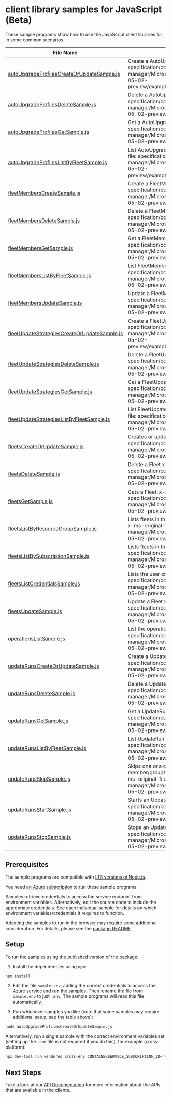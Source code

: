 # client library samples for JavaScript (Beta)

These sample programs show how to use the JavaScript client libraries for in some common scenarios.

| **File Name**                                                                             | **Description**                                                                                                                                                                                                                                    |
| ----------------------------------------------------------------------------------------- | -------------------------------------------------------------------------------------------------------------------------------------------------------------------------------------------------------------------------------------------------- |
| [autoUpgradeProfilesCreateOrUpdateSample.js][autoupgradeprofilescreateorupdatesample]     | Create a AutoUpgradeProfile x-ms-original-file: specification/containerservice/resource-manager/Microsoft.ContainerService/fleet/preview/2024-05-02-preview/examples/AutoUpgradeProfiles_CreateOrUpdate.json                                       |
| [autoUpgradeProfilesDeleteSample.js][autoupgradeprofilesdeletesample]                     | Delete a AutoUpgradeProfile x-ms-original-file: specification/containerservice/resource-manager/Microsoft.ContainerService/fleet/preview/2024-05-02-preview/examples/AutoUpgradeProfiles_Delete.json                                               |
| [autoUpgradeProfilesGetSample.js][autoupgradeprofilesgetsample]                           | Get a AutoUpgradeProfile x-ms-original-file: specification/containerservice/resource-manager/Microsoft.ContainerService/fleet/preview/2024-05-02-preview/examples/AutoUpgradeProfiles_Get.json                                                     |
| [autoUpgradeProfilesListByFleetSample.js][autoupgradeprofileslistbyfleetsample]           | List AutoUpgradeProfile resources by Fleet x-ms-original-file: specification/containerservice/resource-manager/Microsoft.ContainerService/fleet/preview/2024-05-02-preview/examples/AutoUpgradeProfiles_ListByFleet.json                           |
| [fleetMembersCreateSample.js][fleetmemberscreatesample]                                   | Create a FleetMember x-ms-original-file: specification/containerservice/resource-manager/Microsoft.ContainerService/fleet/preview/2024-05-02-preview/examples/FleetMembers_Create.json                                                             |
| [fleetMembersDeleteSample.js][fleetmembersdeletesample]                                   | Delete a FleetMember x-ms-original-file: specification/containerservice/resource-manager/Microsoft.ContainerService/fleet/preview/2024-05-02-preview/examples/FleetMembers_Delete.json                                                             |
| [fleetMembersGetSample.js][fleetmembersgetsample]                                         | Get a FleetMember x-ms-original-file: specification/containerservice/resource-manager/Microsoft.ContainerService/fleet/preview/2024-05-02-preview/examples/FleetMembers_Get.json                                                                   |
| [fleetMembersListByFleetSample.js][fleetmemberslistbyfleetsample]                         | List FleetMember resources by Fleet x-ms-original-file: specification/containerservice/resource-manager/Microsoft.ContainerService/fleet/preview/2024-05-02-preview/examples/FleetMembers_ListByFleet.json                                         |
| [fleetMembersUpdateSample.js][fleetmembersupdatesample]                                   | Update a FleetMember x-ms-original-file: specification/containerservice/resource-manager/Microsoft.ContainerService/fleet/preview/2024-05-02-preview/examples/FleetMembers_Update.json                                                             |
| [fleetUpdateStrategiesCreateOrUpdateSample.js][fleetupdatestrategiescreateorupdatesample] | Create a FleetUpdateStrategy x-ms-original-file: specification/containerservice/resource-manager/Microsoft.ContainerService/fleet/preview/2024-05-02-preview/examples/UpdateStrategies_CreateOrUpdate.json                                         |
| [fleetUpdateStrategiesDeleteSample.js][fleetupdatestrategiesdeletesample]                 | Delete a FleetUpdateStrategy x-ms-original-file: specification/containerservice/resource-manager/Microsoft.ContainerService/fleet/preview/2024-05-02-preview/examples/UpdateStrategies_Delete.json                                                 |
| [fleetUpdateStrategiesGetSample.js][fleetupdatestrategiesgetsample]                       | Get a FleetUpdateStrategy x-ms-original-file: specification/containerservice/resource-manager/Microsoft.ContainerService/fleet/preview/2024-05-02-preview/examples/UpdateStrategies_Get.json                                                       |
| [fleetUpdateStrategiesListByFleetSample.js][fleetupdatestrategieslistbyfleetsample]       | List FleetUpdateStrategy resources by Fleet x-ms-original-file: specification/containerservice/resource-manager/Microsoft.ContainerService/fleet/preview/2024-05-02-preview/examples/UpdateStrategies_ListByFleet.json                             |
| [fleetsCreateOrUpdateSample.js][fleetscreateorupdatesample]                               | Creates or updates a Fleet. x-ms-original-file: specification/containerservice/resource-manager/Microsoft.ContainerService/fleet/preview/2024-05-02-preview/examples/Fleets_CreateOrUpdate.json                                                    |
| [fleetsDeleteSample.js][fleetsdeletesample]                                               | Delete a Fleet x-ms-original-file: specification/containerservice/resource-manager/Microsoft.ContainerService/fleet/preview/2024-05-02-preview/examples/Fleets_Delete.json                                                                         |
| [fleetsGetSample.js][fleetsgetsample]                                                     | Gets a Fleet. x-ms-original-file: specification/containerservice/resource-manager/Microsoft.ContainerService/fleet/preview/2024-05-02-preview/examples/Fleets_Get.json                                                                             |
| [fleetsListByResourceGroupSample.js][fleetslistbyresourcegroupsample]                     | Lists fleets in the specified subscription and resource group. x-ms-original-file: specification/containerservice/resource-manager/Microsoft.ContainerService/fleet/preview/2024-05-02-preview/examples/Fleets_ListByResourceGroup.json            |
| [fleetsListBySubscriptionSample.js][fleetslistbysubscriptionsample]                       | Lists fleets in the specified subscription. x-ms-original-file: specification/containerservice/resource-manager/Microsoft.ContainerService/fleet/preview/2024-05-02-preview/examples/Fleets_ListBySub.json                                         |
| [fleetsListCredentialsSample.js][fleetslistcredentialssample]                             | Lists the user credentials of a Fleet. x-ms-original-file: specification/containerservice/resource-manager/Microsoft.ContainerService/fleet/preview/2024-05-02-preview/examples/Fleets_ListCredentialsResult.json                                  |
| [fleetsUpdateSample.js][fleetsupdatesample]                                               | Update a Fleet x-ms-original-file: specification/containerservice/resource-manager/Microsoft.ContainerService/fleet/preview/2024-05-02-preview/examples/Fleets_PatchTags.json                                                                      |
| [operationsListSample.js][operationslistsample]                                           | List the operations for the provider x-ms-original-file: specification/containerservice/resource-manager/Microsoft.ContainerService/fleet/preview/2024-05-02-preview/examples/Operations_List.json                                                 |
| [updateRunsCreateOrUpdateSample.js][updaterunscreateorupdatesample]                       | Create a UpdateRun x-ms-original-file: specification/containerservice/resource-manager/Microsoft.ContainerService/fleet/preview/2024-05-02-preview/examples/UpdateRuns_CreateOrUpdate.json                                                         |
| [updateRunsDeleteSample.js][updaterunsdeletesample]                                       | Delete a UpdateRun x-ms-original-file: specification/containerservice/resource-manager/Microsoft.ContainerService/fleet/preview/2024-05-02-preview/examples/UpdateRuns_Delete.json                                                                 |
| [updateRunsGetSample.js][updaterunsgetsample]                                             | Get a UpdateRun x-ms-original-file: specification/containerservice/resource-manager/Microsoft.ContainerService/fleet/preview/2024-05-02-preview/examples/UpdateRuns_Get.json                                                                       |
| [updateRunsListByFleetSample.js][updaterunslistbyfleetsample]                             | List UpdateRun resources by Fleet x-ms-original-file: specification/containerservice/resource-manager/Microsoft.ContainerService/fleet/preview/2024-05-02-preview/examples/UpdateRuns_ListByFleet.json                                             |
| [updateRunsSkipSample.js][updaterunsskipsample]                                           | Skips one or a combination of member/group/stage/afterStageWait(s) of an update run. x-ms-original-file: specification/containerservice/resource-manager/Microsoft.ContainerService/fleet/preview/2024-05-02-preview/examples/UpdateRuns_Skip.json |
| [updateRunsStartSample.js][updaterunsstartsample]                                         | Starts an UpdateRun. x-ms-original-file: specification/containerservice/resource-manager/Microsoft.ContainerService/fleet/preview/2024-05-02-preview/examples/UpdateRuns_Start.json                                                                |
| [updateRunsStopSample.js][updaterunsstopsample]                                           | Stops an UpdateRun. x-ms-original-file: specification/containerservice/resource-manager/Microsoft.ContainerService/fleet/preview/2024-05-02-preview/examples/UpdateRuns_Stop.json                                                                  |

## Prerequisites

The sample programs are compatible with [LTS versions of Node.js](https://github.com/nodejs/release#release-schedule).

You need [an Azure subscription][freesub] to run these sample programs.

Samples retrieve credentials to access the service endpoint from environment variables. Alternatively, edit the source code to include the appropriate credentials. See each individual sample for details on which environment variables/credentials it requires to function.

Adapting the samples to run in the browser may require some additional consideration. For details, please see the [package README][package].

## Setup

To run the samples using the published version of the package:

1. Install the dependencies using `npm`:

```bash
npm install
```

2. Edit the file `sample.env`, adding the correct credentials to access the Azure service and run the samples. Then rename the file from `sample.env` to just `.env`. The sample programs will read this file automatically.

3. Run whichever samples you like (note that some samples may require additional setup, see the table above):

```bash
node autoUpgradeProfilesCreateOrUpdateSample.js
```

Alternatively, run a single sample with the correct environment variables set (setting up the `.env` file is not required if you do this), for example (cross-platform):

```bash
npx dev-tool run vendored cross-env CONTAINERSERVICE_SUBSCRIPTION_ID="<containerservice subscription id>" CONTAINERSERVICE_RESOURCE_GROUP="<containerservice resource group>" node autoUpgradeProfilesCreateOrUpdateSample.js
```

## Next Steps

Take a look at our [API Documentation][apiref] for more information about the APIs that are available in the clients.

[autoupgradeprofilescreateorupdatesample]: https://github.com/Azure/azure-sdk-for-js/blob/main/sdk/containerservice/arm-containerservicefleet/samples/v1-beta/javascript/autoUpgradeProfilesCreateOrUpdateSample.js
[autoupgradeprofilesdeletesample]: https://github.com/Azure/azure-sdk-for-js/blob/main/sdk/containerservice/arm-containerservicefleet/samples/v1-beta/javascript/autoUpgradeProfilesDeleteSample.js
[autoupgradeprofilesgetsample]: https://github.com/Azure/azure-sdk-for-js/blob/main/sdk/containerservice/arm-containerservicefleet/samples/v1-beta/javascript/autoUpgradeProfilesGetSample.js
[autoupgradeprofileslistbyfleetsample]: https://github.com/Azure/azure-sdk-for-js/blob/main/sdk/containerservice/arm-containerservicefleet/samples/v1-beta/javascript/autoUpgradeProfilesListByFleetSample.js
[fleetmemberscreatesample]: https://github.com/Azure/azure-sdk-for-js/blob/main/sdk/containerservice/arm-containerservicefleet/samples/v1-beta/javascript/fleetMembersCreateSample.js
[fleetmembersdeletesample]: https://github.com/Azure/azure-sdk-for-js/blob/main/sdk/containerservice/arm-containerservicefleet/samples/v1-beta/javascript/fleetMembersDeleteSample.js
[fleetmembersgetsample]: https://github.com/Azure/azure-sdk-for-js/blob/main/sdk/containerservice/arm-containerservicefleet/samples/v1-beta/javascript/fleetMembersGetSample.js
[fleetmemberslistbyfleetsample]: https://github.com/Azure/azure-sdk-for-js/blob/main/sdk/containerservice/arm-containerservicefleet/samples/v1-beta/javascript/fleetMembersListByFleetSample.js
[fleetmembersupdatesample]: https://github.com/Azure/azure-sdk-for-js/blob/main/sdk/containerservice/arm-containerservicefleet/samples/v1-beta/javascript/fleetMembersUpdateSample.js
[fleetupdatestrategiescreateorupdatesample]: https://github.com/Azure/azure-sdk-for-js/blob/main/sdk/containerservice/arm-containerservicefleet/samples/v1-beta/javascript/fleetUpdateStrategiesCreateOrUpdateSample.js
[fleetupdatestrategiesdeletesample]: https://github.com/Azure/azure-sdk-for-js/blob/main/sdk/containerservice/arm-containerservicefleet/samples/v1-beta/javascript/fleetUpdateStrategiesDeleteSample.js
[fleetupdatestrategiesgetsample]: https://github.com/Azure/azure-sdk-for-js/blob/main/sdk/containerservice/arm-containerservicefleet/samples/v1-beta/javascript/fleetUpdateStrategiesGetSample.js
[fleetupdatestrategieslistbyfleetsample]: https://github.com/Azure/azure-sdk-for-js/blob/main/sdk/containerservice/arm-containerservicefleet/samples/v1-beta/javascript/fleetUpdateStrategiesListByFleetSample.js
[fleetscreateorupdatesample]: https://github.com/Azure/azure-sdk-for-js/blob/main/sdk/containerservice/arm-containerservicefleet/samples/v1-beta/javascript/fleetsCreateOrUpdateSample.js
[fleetsdeletesample]: https://github.com/Azure/azure-sdk-for-js/blob/main/sdk/containerservice/arm-containerservicefleet/samples/v1-beta/javascript/fleetsDeleteSample.js
[fleetsgetsample]: https://github.com/Azure/azure-sdk-for-js/blob/main/sdk/containerservice/arm-containerservicefleet/samples/v1-beta/javascript/fleetsGetSample.js
[fleetslistbyresourcegroupsample]: https://github.com/Azure/azure-sdk-for-js/blob/main/sdk/containerservice/arm-containerservicefleet/samples/v1-beta/javascript/fleetsListByResourceGroupSample.js
[fleetslistbysubscriptionsample]: https://github.com/Azure/azure-sdk-for-js/blob/main/sdk/containerservice/arm-containerservicefleet/samples/v1-beta/javascript/fleetsListBySubscriptionSample.js
[fleetslistcredentialssample]: https://github.com/Azure/azure-sdk-for-js/blob/main/sdk/containerservice/arm-containerservicefleet/samples/v1-beta/javascript/fleetsListCredentialsSample.js
[fleetsupdatesample]: https://github.com/Azure/azure-sdk-for-js/blob/main/sdk/containerservice/arm-containerservicefleet/samples/v1-beta/javascript/fleetsUpdateSample.js
[operationslistsample]: https://github.com/Azure/azure-sdk-for-js/blob/main/sdk/containerservice/arm-containerservicefleet/samples/v1-beta/javascript/operationsListSample.js
[updaterunscreateorupdatesample]: https://github.com/Azure/azure-sdk-for-js/blob/main/sdk/containerservice/arm-containerservicefleet/samples/v1-beta/javascript/updateRunsCreateOrUpdateSample.js
[updaterunsdeletesample]: https://github.com/Azure/azure-sdk-for-js/blob/main/sdk/containerservice/arm-containerservicefleet/samples/v1-beta/javascript/updateRunsDeleteSample.js
[updaterunsgetsample]: https://github.com/Azure/azure-sdk-for-js/blob/main/sdk/containerservice/arm-containerservicefleet/samples/v1-beta/javascript/updateRunsGetSample.js
[updaterunslistbyfleetsample]: https://github.com/Azure/azure-sdk-for-js/blob/main/sdk/containerservice/arm-containerservicefleet/samples/v1-beta/javascript/updateRunsListByFleetSample.js
[updaterunsskipsample]: https://github.com/Azure/azure-sdk-for-js/blob/main/sdk/containerservice/arm-containerservicefleet/samples/v1-beta/javascript/updateRunsSkipSample.js
[updaterunsstartsample]: https://github.com/Azure/azure-sdk-for-js/blob/main/sdk/containerservice/arm-containerservicefleet/samples/v1-beta/javascript/updateRunsStartSample.js
[updaterunsstopsample]: https://github.com/Azure/azure-sdk-for-js/blob/main/sdk/containerservice/arm-containerservicefleet/samples/v1-beta/javascript/updateRunsStopSample.js
[apiref]: https://docs.microsoft.com/javascript/api/@azure/arm-containerservicefleet?view=azure-node-preview
[freesub]: https://azure.microsoft.com/free/
[package]: https://github.com/Azure/azure-sdk-for-js/tree/main/sdk/containerservice/arm-containerservicefleet/README.md
